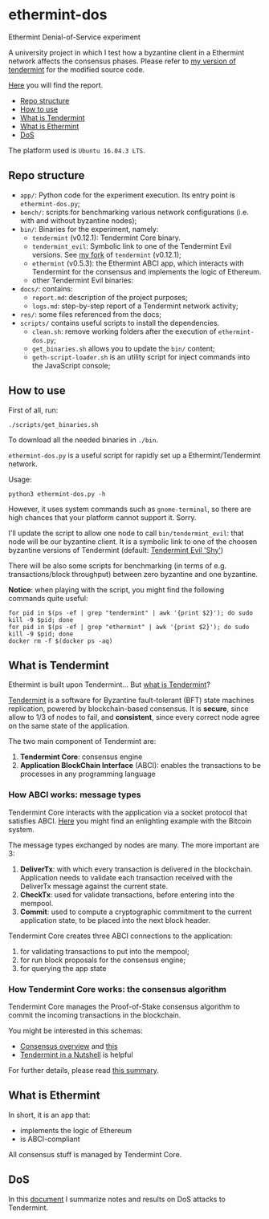 # ethermint-dos
Ethermint Denial-of-Service experiment
 
A university project in which I test how a byzantine client in a Ethermint network affects the consensus phases. Please refer to [my version of tendermint](https://github.com/MarcoFavorito/tendermint) for the modified source code.

[Here](docs/report.md) you will find the report.

- [Repo structure](#repo-structure)
- [How to use](#how-to-use)
- [What is Tendermint](#what-is-tendermint)
- [What is Ethermint](#what-is-ethermint)
- [DoS](#dos)

The platform used is `Ubuntu 16.04.3 LTS`.

## Repo structure

- `app/`: Python code for the experiment execution. Its entry point is `ethermint-dos.py`;
- `bench/`: scripts for benchmarking various network configurations (i.e. with and without byzantine nodes);
- `bin/`: Binaries for the experiment, namely:
    - `tendermint` (v0.12.1): Tendermint Core binary.
    - `tendermint_evil`: Symbolic link to one of the Tendermint Evil versions. See [my fork](https://github.com/MarcoFavorito/tendermint) of `tendermint` (v0.12.1);
    - `ethermint` (v0.5.3): the Ethermint ABCI app, which interacts with Tendermint for the consensus and implements the logic of Ethereum.
    - other Tendermint Evil binaries:
- `docs/`: contains:
    - `report.md`: description of the project purposes;
    - `logs.md`: step-by-step report of a Tendermint network activity;
- `res/`: some files referenced from the docs;
- `scripts/` contains useful scripts to install the dependencies. 
    - `clean.sh`: remove working folders after the execution of `ethermint-dos.py`;
    - `get_binaries.sh` allows you to update the `bin/` content;
    - `geth-script-loader.sh` is an utility script for inject commands into the JavaScript console;
## How to use
First of all, run:

    ./scripts/get_binaries.sh

To download all the needed binaries in `./bin`.

`ethermint-dos.py` is a useful script for rapidly set up a Ethermint/Tendermint network.

Usage:

    python3 ethermint-dos.py -h
    
However, it uses system commands such as `gnome-terminal`, so there are high chances that your platform cannot support it. Sorry. 

I'll update the script to allow one node to call `bin/tendermint_evil`: that node will be our byzantine client. It is a symbolic link to one of the choosen byzantine versions of Tendermint (default: [Tendermint Evil 'Shy'](https://github.com/MarcoFavorito/tendermint/releases/tag/v0.12.1.2))

There will be also some scripts for benchmarking (in terms of e.g. transactions/block throughput) between zero byzantine and one byzantine.

**Notice**: when playing with the script, you might find the following commands quite useful:

    for pid in $(ps -ef | grep "tendermint" | awk '{print $2}'); do sudo kill -9 $pid; done
    for pid in $(ps -ef | grep "ethermint" | awk '{print $2}'); do sudo kill -9 $pid; done
    docker rm -f $(docker ps -aq)
 

## What is Tendermint
Ethermint is built upon Tendermint... But [what is Tendermint](https://tendermint.readthedocs.io/en/master/introduction.html)?

[Tendermint](https://tendermint.com/) is a software for Byzantine fault-tolerant (BFT) state machines replication, powered by blockchain-based consensus. It is **secure**, since allow to 1/3 of nodes to fail, and **consistent**, since every correct node agree on the same state of the application.

The two main component of Tendermint are:
1. **Tendermint Core**: consensus engine
2. **Application BlockChain Interface** (ABCI): enables the transactions to be processes in any programming language


### How ABCI works: message types
Tendermint Core interacts with the application via a socket protocol that satisfies ABCI. [Here](https://tendermint.readthedocs.io/en/master/introduction.html#intro-to-abci) you might find an enlighting example with the Bitcoin system.

The message types exchanged by nodes are many. The more important are 3:

1. **DeliverTx**: with which every transaction is delivered in the blockchain. Application needs to validate each transaction received with the DeliverTx message against the current state.
2. **CheckTx**: used for validate transactions, before entering into the mempool.
3. **Commit**: used to compute a cryptographic commitment to the current application state, to be placed into the next block header.

Tendermint Core creates three ABCI connections to the application:

1. for validating transactions to put into the mempool;
2. for run block proposals for the consensus engine;
3. for querying the app state

### How Tendermint Core works: the consensus algorithm

Tendermint Core manages the Proof-of-Stake consensus algorithm to commit the incoming transactions in the blockchain.


You might be interested in this schemas:
- [Consensus overview](https://tendermint.readthedocs.io/en/master/_images/consensus_logic.png) and [this](https://tendermint.readthedocs.io/en/master/introduction.html#consensus-overview)
- [Tendermint in a Nutshell](https://tendermint.readthedocs.io/en/master/_images/tm-transaction-flow.png) is helpful
 
For further details, please read [this summary](./docs/tendermint-summary.md).

## What is Ethermint
In short, it is an app that:

- implements the logic of Ethereum
- is ABCI-compliant

All consensus stuff is managed by Tendermint Core. 

## DoS

In this [document](./docs/dos-attacks.md) I summarize notes and results on DoS attacks to Tendermint. 